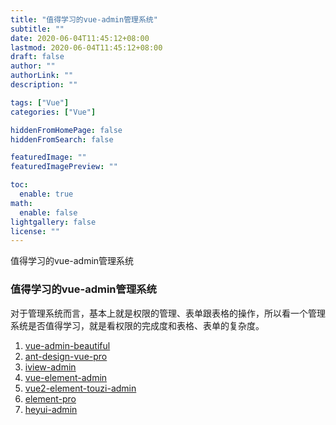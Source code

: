 ```yaml
---
title: "值得学习的vue-admin管理系统"
subtitle: ""
date: 2020-06-04T11:45:12+08:00
lastmod: 2020-06-04T11:45:12+08:00
draft: false
author: ""
authorLink: ""
description: ""

tags: ["Vue"]
categories: ["Vue"]

hiddenFromHomePage: false
hiddenFromSearch: false

featuredImage: ""
featuredImagePreview: ""

toc:
  enable: true
math:
  enable: false
lightgallery: false
license: ""
---
```

值得学习的vue-admin管理系统
<!--more-->

### 值得学习的vue-admin管理系统

对于管理系统而言，基本上就是权限的管理、表单跟表格的操作，所以看一个管理系统是否值得学习，就是看权限的完成度和表格、表单的复杂度。



1. [vue-admin-beautiful](https://github.com/chuzhixin/vue-admin-beautiful)
2. [ant-design-vue-pro](https://github.com/vueComponent/ant-design-vue-pro)
3. [iview-admin](https://github.com/iview/iview-admin)
4. [vue-element-admin](https://github.com/PanJiaChen/vue-element-admin)
5. [vue2-element-touzi-admin](https://github.com/wdlhao/vue2-element-touzi-admin)
6. [element-pro](https://github.com/qidaizhe11/element-pro)
7. [heyui-admin](https://github.com/heyui/heyui-admin)
